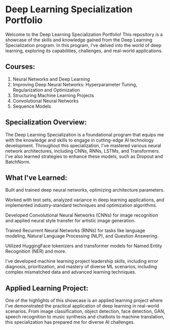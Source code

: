 # Deep Learning Specialization Portfolio
Welcome to the Deep Learning Specialization Portfolio! This repository is a showcase of the skills and knowledge gained from the Deep Learning Specialization program. In this program, I've delved into the world of deep learning, exploring its capabilities, challenges, and real-world applications.
## Courses:
1. Neural Networks and Deep Learning
2. Improving Deep Neural Networks: Hyperparameter Tuning, Regularization and Optimization
3. Structuring Machine Learning Projects
4. Convolutional Neural Networks
5. Sequence Models

## Specialization Overview:

The Deep Learning Specialization is a foundational program that equips me with the knowledge and skills to engage in cutting-edge AI technology development. Throughout this specialization, I've mastered various neural network architectures, including CNNs, RNNs, LSTMs, and Transformers. I've also learned strategies to enhance these models, such as Dropout and BatchNorm.

## What I've Learned:

Built and trained deep neural networks, optimizing architecture parameters.

Worked with test sets, analyzed variance in deep learning applications, and implemented industry-standard techniques and optimization algorithms.

Developed Convolutional Neural Networks (CNNs) for image recognition and applied neural style transfer for artistic image generation.

Trained Recurrent Neural Networks (RNNs) for tasks like language modeling, Natural Language Processing (NLP), and Question Answering.

Utilized HuggingFace tokenizers and transformer models for Named Entity Recognition (NER) and more.

I've developed machine learning project leadership skills, including error diagnosis, prioritization, and mastery of diverse ML scenarios, including complex mismatched data and advanced learning techniques.

## Applied Learning Project: 
One of the highlights of this showcase is an applied learning project where I've demonstrated the practical application of deep learning in real-world scenarios. From image classification, object detection, face detection, GAN, speech recognition to music synthesis and chatbots to machine translation, this specialization has prepared me for diverse AI challenges.
